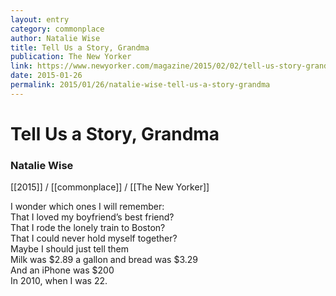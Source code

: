 ```yaml
---
layout: entry
category: commonplace
author: Natalie Wise
title: Tell Us a Story, Grandma
publication: The New Yorker
link: https://www.newyorker.com/magazine/2015/02/02/tell-us-story-grandma
date: 2015-01-26
permalink: 2015/01/26/natalie-wise-tell-us-a-story-grandma
---
```


# Tell Us a Story, Grandma

### Natalie Wise

[[2015]] / [[commonplace]] / [[The New Yorker]]

I wonder which ones I will remember:
<br>That I loved my boyfriend’s best friend?
<br>That I rode the lonely train to Boston?
<br>That I could never hold myself together?
<br>Maybe I should just tell them
<br>Milk was $2.89 a gallon and bread was $3.29
<br>And an iPhone was $200
<br>In 2010, when I was 22. 
